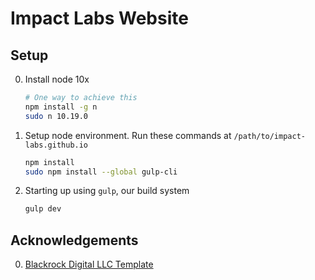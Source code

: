 # Impact Labs Website

## Setup

0.  Install node 10x 
    ```bash
    # One way to achieve this
    npm install -g n
    sudo n 10.19.0
    ```
0.  Setup node environment. Run these commands at `/path/to/impact-labs.github.io`
    ```bash
    npm install
    sudo npm install --global gulp-cli
    ```
0. Starting up using `gulp`, our build system
    ```bash
    gulp dev
    ```

## Acknowledgements

0.  [Blackrock Digital LLC Template](https://github.com/BlackrockDigital/startbootstrap-scrolling-nav/blob/gh-pages/LICENSE)
